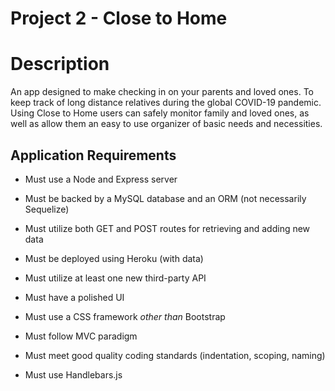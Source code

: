 # Project 2 - Close to Home

# Description

An app designed to make checking in on your parents and loved ones.
To keep track of long distance relatives during the global COVID-19 pandemic. Using Close to Home users can safely monitor family and loved ones, as well as allow them an easy to use organizer of basic needs and necessities.


## Application Requirements

* Must use a Node and Express server

* Must be backed by a MySQL database and an ORM (not necessarily Sequelize)

* Must utilize both GET and POST routes for retrieving and adding new data

* Must be deployed using Heroku (with data)

* Must utilize at least one new third-party API

* Must have a polished UI

* Must use a CSS framework _other than_ Bootstrap

* Must follow MVC paradigm

* Must meet good quality coding standards (indentation, scoping, naming)

* Must use Handlebars.js


